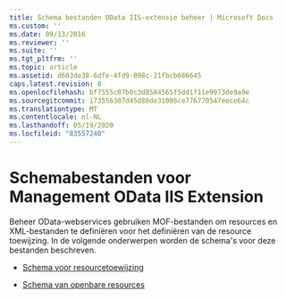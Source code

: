 ```yaml
---
title: Schema bestanden OData IIS-extensie beheer | Microsoft Docs
ms.custom: ''
ms.date: 09/13/2016
ms.reviewer: ''
ms.suite: ''
ms.tgt_pltfrm: ''
ms.topic: article
ms.assetid: d603de38-6dfe-4fd9-898c-21fbcb686645
caps.latest.revision: 8
ms.openlocfilehash: bf7555c07b0c3d8584565f5dd1f11e9973de9a9e
ms.sourcegitcommit: 173556307d45d88de31086ce776770547eece64c
ms.translationtype: MT
ms.contentlocale: nl-NL
ms.lasthandoff: 05/19/2020
ms.locfileid: "83557240"
---
```

# <a name="management-odata-iis-extension-schema-files"></a>Schemabestanden voor Management OData IIS Extension

Beheer OData-webservices gebruiken MOF-bestanden om resources en XML-bestanden te definiëren voor het definiëren van de resource toewijzing. In de volgende onderwerpen worden de schema's voor deze bestanden beschreven.

- [Schema voor resourcetoewijzing](./resource-mapping-schema.md)

- [Schema van openbare resources](./public-resource-schema.md)

